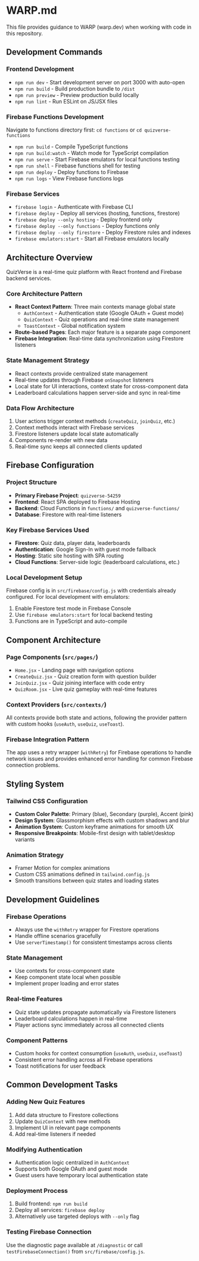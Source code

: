# WARP.md

This file provides guidance to WARP (warp.dev) when working with code in this repository.

## Development Commands

### Frontend Development
- `npm run dev` - Start development server on port 3000 with auto-open
- `npm run build` - Build production bundle to `/dist`
- `npm run preview` - Preview production build locally
- `npm run lint` - Run ESLint on JS/JSX files

### Firebase Functions Development
Navigate to functions directory first: `cd functions` or `cd quizverse-functions`
- `npm run build` - Compile TypeScript functions
- `npm run build:watch` - Watch mode for TypeScript compilation
- `npm run serve` - Start Firebase emulators for local functions testing
- `npm run shell` - Firebase functions shell for testing
- `npm run deploy` - Deploy functions to Firebase
- `npm run logs` - View Firebase functions logs

### Firebase Services
- `firebase login` - Authenticate with Firebase CLI
- `firebase deploy` - Deploy all services (hosting, functions, firestore)
- `firebase deploy --only hosting` - Deploy frontend only
- `firebase deploy --only functions` - Deploy functions only
- `firebase deploy --only firestore` - Deploy Firestore rules and indexes
- `firebase emulators:start` - Start all Firebase emulators locally

## Architecture Overview

QuizVerse is a real-time quiz platform with React frontend and Firebase backend services.

### Core Architecture Pattern
- **React Context Pattern**: Three main contexts manage global state
  - `AuthContext` - Authentication state (Google OAuth + Guest mode)
  - `QuizContext` - Quiz operations and real-time state management
  - `ToastContext` - Global notification system
- **Route-based Pages**: Each major feature is a separate page component
- **Firebase Integration**: Real-time data synchronization using Firestore listeners

### State Management Strategy
- React contexts provide centralized state management
- Real-time updates through Firebase `onSnapshot` listeners
- Local state for UI interactions, context state for cross-component data
- Leaderboard calculations happen server-side and sync in real-time

### Data Flow Architecture
1. User actions trigger context methods (`createQuiz`, `joinQuiz`, etc.)
2. Context methods interact with Firebase services
3. Firestore listeners update local state automatically
4. Components re-render with new data
5. Real-time sync keeps all connected clients updated

## Firebase Configuration

### Project Structure
- **Primary Firebase Project**: `quizverse-54259`
- **Frontend**: React SPA deployed to Firebase Hosting
- **Backend**: Cloud Functions in `functions/` and `quizverse-functions/`
- **Database**: Firestore with real-time listeners

### Key Firebase Services Used
- **Firestore**: Quiz data, player data, leaderboards
- **Authentication**: Google Sign-In with guest mode fallback
- **Hosting**: Static site hosting with SPA routing
- **Cloud Functions**: Server-side logic (leaderboard calculations, etc.)

### Local Development Setup
Firebase config is in `src/firebase/config.js` with credentials already configured. For local development with emulators:
1. Enable Firestore test mode in Firebase Console
2. Use `firebase emulators:start` for local backend testing
3. Functions are in TypeScript and auto-compile

## Component Architecture

### Page Components (`src/pages/`)
- `Home.jsx` - Landing page with navigation options
- `CreateQuiz.jsx` - Quiz creation form with question builder
- `JoinQuiz.jsx` - Quiz joining interface with code entry
- `QuizRoom.jsx` - Live quiz gameplay with real-time features

### Context Providers (`src/contexts/`)
All contexts provide both state and actions, following the provider pattern with custom hooks (`useAuth`, `useQuiz`, `useToast`).

### Firebase Integration Pattern
The app uses a retry wrapper (`withRetry`) for Firebase operations to handle network issues and provides enhanced error handling for common Firebase connection problems.

## Styling System

### Tailwind CSS Configuration
- **Custom Color Palette**: Primary (blue), Secondary (purple), Accent (pink)
- **Design System**: Glassmorphism effects with custom shadows and blur
- **Animation System**: Custom keyframe animations for smooth UX
- **Responsive Breakpoints**: Mobile-first design with tablet/desktop variants

### Animation Strategy
- Framer Motion for complex animations
- Custom CSS animations defined in `tailwind.config.js`
- Smooth transitions between quiz states and loading states

## Development Guidelines

### Firebase Operations
- Always use the `withRetry` wrapper for Firestore operations
- Handle offline scenarios gracefully
- Use `serverTimestamp()` for consistent timestamps across clients

### State Management
- Use contexts for cross-component state
- Keep component state local when possible
- Implement proper loading and error states

### Real-time Features
- Quiz state updates propagate automatically via Firestore listeners
- Leaderboard calculations happen in real-time
- Player actions sync immediately across all connected clients

### Component Patterns
- Custom hooks for context consumption (`useAuth`, `useQuiz`, `useToast`)
- Consistent error handling across all Firebase operations
- Toast notifications for user feedback

## Common Development Tasks

### Adding New Quiz Features
1. Add data structure to Firestore collections
2. Update `QuizContext` with new methods
3. Implement UI in relevant page components
4. Add real-time listeners if needed

### Modifying Authentication
- Authentication logic centralized in `AuthContext`
- Supports both Google OAuth and guest mode
- Guest users have temporary local authentication state

### Deployment Process
1. Build frontend: `npm run build`
2. Deploy all services: `firebase deploy`
3. Alternatively use targeted deploys with `--only` flag

### Testing Firebase Connection
Use the diagnostic page available at `/diagnostic` or call `testFirebaseConnection()` from `src/firebase/config.js`.